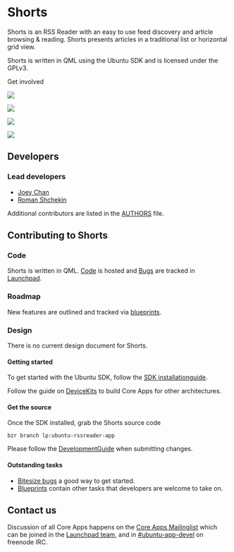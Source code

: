 





# Shorts

Shorts is an RSS Reader with an easy to use feed discovery and article
browsing & reading. Shorts presents articles in a traditional list or
horizontal grid view.

Shorts is written in QML using the Ubuntu SDK and is licensed under the GPLv3.

Get involved

![](/static/devportal_uploaded/66cf60a0-8e4b-4f8d-9d5a-f7103b09ed00-cms_page_media/950/rssreader-app_167.png)





![](/static/devportal_uploaded/0ae03793-263d-4ccb-89c2-4dcfead887fa-cms_page_media/950/device-2015-07-06-105307.png)

![](/static/devportal_uploaded/51407983-bbe9-4fd1-922a-4e587b863ebf-cms_page_media/950/device-2015-07-06-105323.png)

![](/static/devportal_uploaded/c6a77044-6418-41b4-979d-6d9eff7eb46c-cms_page_media/950/device-2015-07-06-105357.png)

















## Developers

### Lead developers

  * [Joey Chan](https://launchpad.net/~qqworini)
  * [Roman Shchekin](https://launchpad.net/~mrqtros)

Additional contributors are listed in the
[AUTHORS](http://bazaar.launchpad.net/~ubuntu-rssreader-dev/ubuntu-rssreader-app/trunk/view/head:/AUTHORS) file.

####

## Contributing to Shorts

### Code

Shorts is written in QML. [Code](https://code.launchpad.net/ubuntu-rssreader-app) is hosted and [Bugs](https://bugs.launchpad.net/ubuntu-rssreader-app) are
tracked in [Launchpad](https://launchpad.net/ubuntu-rssreader-app).

### Roadmap

New features are outlined and tracked via
[blueprints](https://blueprints.launchpad.net/ubuntu-rssreader-app).

### Design

There is no current design document for Shorts.

#### Getting started

To get started with the Ubuntu SDK, follow the [SDK installationguide](https://developer.ubuntu.com/en/start/ubuntu-sdk/installing-the-sdk/).

Follow the guide on [DeviceKits](https://developer.ubuntu.com/en/start/ubuntu-sdk/using-device-kits/) to
build Core Apps for other architectures.

#### Get the source

Once the SDK installed, grab the Shorts source code

    bzr branch lp:ubuntu-rssreader-app

Please follow the [DevelopmentGuide](https://wiki.ubuntu.com/Touch/CoreApps/DevelopmentGuide) when
submitting changes.

#### Outstanding tasks

  * [Bitesize bugs](https://bugs.launchpad.net/ubuntu-rssreader-app/+bugs?field.tag=bitesize) a good way to get started.
  * [Blueprints](https://blueprints.launchpad.net/ubuntu-rssreader-app) contain other tasks that developers are welcome to take on.

## Contact us

Discussion of all Core Apps happens on the [Core Apps Mailinglist](https://lists.launchpad.net/ubuntu-touch-coreapps/) which can be joined
in the [Launchpad team](https://launchpad.net/~ubuntu-touch-coreapps), and in
[#ubuntu-app-devel](http://webchat.freenode.net/?channels=%23ubuntu-app-devel&uio=d4) on freenode IRC.





